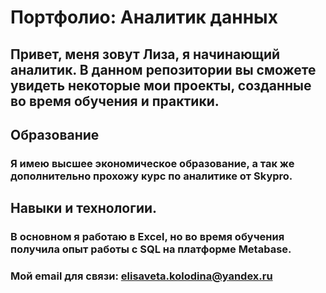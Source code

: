 # Портфолио: Аналитик данных
## Привет, меня зовут Лиза, я начинающий аналитик. В данном репозитории вы сможете увидеть некоторые мои проекты, созданные во время обучения и практики.
## Образование
### Я имею высшее экономическое образование, а так же дополнительно прохожу курс по аналитике от Skypro.
## Навыки и технологии.
### В основном я работаю в Excel, но во время обучения получила опыт работы с SQL на платформе Metabase.
### Мой email для связи: elisaveta.kolodina@yandex.ru

